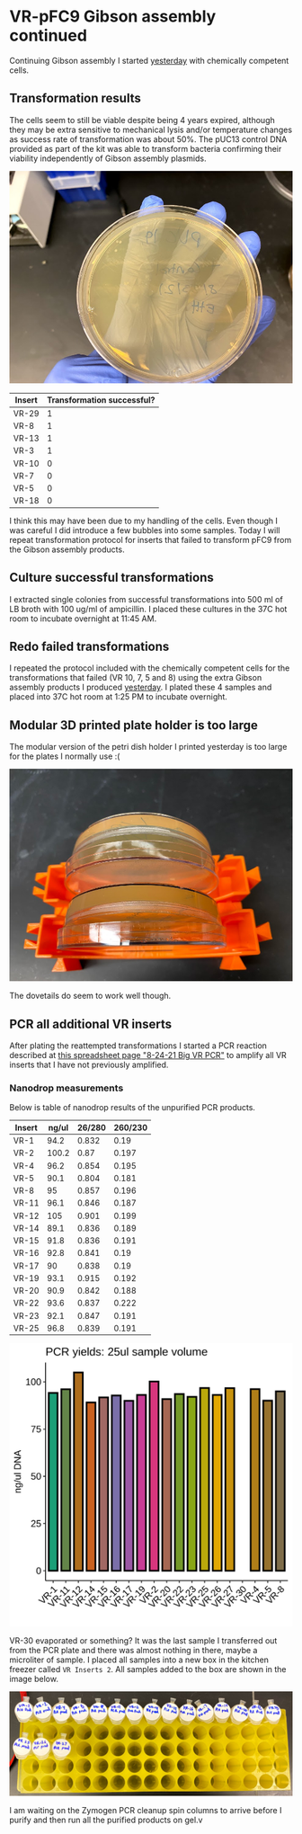 # VR-pFC9 Gibson assembly continued

Continuing Gibson assembly I started [yesterday](15_8-23-21.md) with
chemically competent cells.

## Transformation results

The cells seem to still be viable despite being 4 years expired,
although they may be extra sensitive to mechanical lysis and/or
temperature changes as success rate of transformation was about
50%. The pUC13 control DNA provided as part of the kit was able
to transform bacteria confirming their viability independently of Gibson assembly plasmids.

![](images/IMG_5357.jpg)

| Insert | Transformation successful? |
| ------ | -------------------------- |
| VR-29  | 1                          |
| VR-8   | 1                          |
| VR-13  | 1                          |
| VR-3   | 1                          |
| VR-10  | 0                          |
| VR-7   | 0                          |
| VR-5   | 0                          |
| VR-18  | 0                          |

I think this may have been due to my handling of the cells. Even 
though I was careful I did introduce a few bubbles into some
samples. Today I will repeat transformation protocol for inserts
that failed to transform pFC9 from the Gibson assembly products.

## Culture successful transformations

I extracted single colonies from successful transformations
into 500 ml of LB broth with 100 ug/ml of ampicillin. I placed these
cultures in the 37C hot room to incubate overnight at 11:45 AM.

## Redo failed transformations

I repeated the protocol included with the chemically competent cells
for the transformations that failed (VR 10, 7, 5 and 8) using the
extra Gibson assembly products I produced [yesterday](15_8-23-21.md).
I plated these 4 samples and placed into 37C hot room at 1:25 PM
to incubate overnight.

## Modular 3D printed plate holder is too large

The modular version of the petri dish holder I printed yesterday
is too large for the plates I normally use :(

![](images/IMG_5355.jpg)

The dovetails do seem to work well though.

## PCR all additional VR inserts

After plating the reattempted transformations I started a PCR reaction
described at [this spreadsheet page "8-24-21 Big VR PCR"](https://docs.google.com/spreadsheets/d/1C9dQ5NALOPIBd9vnqTwMcuQwFouvtItC6r6D7yj8_8g/edit?usp=sharing) to amplify all VR inserts that I have not previously amplified.

### Nanodrop measurements

Below is table of nanodrop results of the unpurified PCR products.

| Insert | ng/ul | 26/280 | 260/230 |
| ------ | ----- | ------ | ------- |
| VR-1   | 94.2  | 0.832  | 0.19    |
| VR-2   | 100.2 | 0.87   | 0.197   |
| VR-4   | 96.2  | 0.854  | 0.195   |
| VR-5   | 90.1  | 0.804  | 0.181   |
| VR-8   | 95    | 0.857  | 0.196   |
| VR-11  | 96.1  | 0.846  | 0.187   |
| VR-12  | 105   | 0.901  | 0.199   |
| VR-14  | 89.1  | 0.836  | 0.189   |
| VR-15  | 91.8  | 0.836  | 0.191   |
| VR-16  | 92.8  | 0.841  | 0.19    |
| VR-17  | 90    | 0.838  | 0.19    |
| VR-19  | 93.1  | 0.915  | 0.192   |
| VR-20  | 90.9  | 0.842  | 0.188   |
| VR-22  | 93.6  | 0.837  | 0.222   |
| VR-23  | 92.1  | 0.847  | 0.191   |
| VR-25  | 96.8  | 0.839  | 0.191   |

![](images/bars.8.24.PCR.plot.png)

VR-30 evaporated or something? It was the last sample I transferred
out from the PCR plate and there was almost nothing in there, maybe
a microliter of sample. I placed all samples into a new box in the
kitchen freezer called `VR Inserts 2`. All samples added to the box
are shown in the image below.

![](images/IMG_5359.jpg)

I am waiting on the Zymogen PCR cleanup spin columns to arrive before
I purify and then run all the purified products on gel.v
